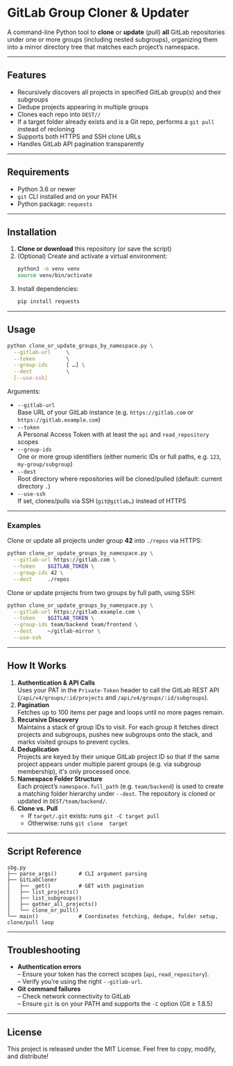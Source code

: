 # GitLab Group Cloner & Updater

A command-line Python tool to **clone** or **update** (_pull_) **all** GitLab repositories under one or more groups (including nested subgroups), organizing them into a mirror directory tree that matches each project’s namespace.

---

## Features

- Recursively discovers all projects in specified GitLab group(s) and their subgroups
- Dedupe projects appearing in multiple groups
- Clones each repo into `DEST//`
- If a target folder already exists and is a Git repo, performs a `git pull` instead of recloning
- Supports both HTTPS and SSH clone URLs
- Handles GitLab API pagination transparently

---

## Requirements

- Python 3.6 or newer
- `git` CLI installed and on your PATH
- Python package: `requests`

---

## Installation

1. **Clone or download** this repository (or save the script)
2. (Optional) Create and activate a virtual environment:
   ```bash
   python3 -m venv venv
   source venv/bin/activate
   ```
3. Install dependencies:
   ```bash
   pip install requests
   ```

---

## Usage

```bash
python clone_or_update_groups_by_namespace.py \
  --gitlab-url     \
  --token          \
  --group-ids      [ …] \
  --dest           \
  [--use-ssh]
```

Arguments:

- `--gitlab-url`  
  Base URL of your GitLab instance (e.g. `https://gitlab.com` or `https://gitlab.example.com`)
- `--token`  
  A Personal Access Token with at least the `api` and `read_repository` scopes
- `--group-ids`  
  One or more group identifiers (either numeric IDs or full paths, e.g. `123`, `my-group/subgroup`)
- `--dest`  
  Root directory where repositories will be cloned/pulled (default: current directory `.`)
- `--use-ssh`  
  If set, clones/pulls via SSH (`git@gitlab…`) instead of HTTPS

---

### Examples

Clone or update all projects under group **42** into `./repos` via HTTPS:

```bash
python clone_or_update_groups_by_namespace.py \
  --gitlab-url https://gitlab.com \
  --token    $GITLAB_TOKEN \
  --group-ids 42 \
  --dest     ./repos
```

Clone or update projects from two groups by full path, using SSH:

```bash
python clone_or_update_groups_by_namespace.py \
  --gitlab-url https://gitlab.example.com \
  --token    $GITLAB_TOKEN \
  --group-ids team/backend team/frontend \
  --dest     ~/gitlab-mirror \
  --use-ssh
```

---

## How It Works

1. **Authentication & API Calls**  
   Uses your PAT in the `Private-Token` header to call the GitLab REST API (`/api/v4/groups/:id/projects` and `/api/v4/groups/:id/subgroups`).
2. **Pagination**  
   Fetches up to 100 items per page and loops until no more pages remain.
3. **Recursive Discovery**  
   Maintains a stack of group IDs to visit. For each group it fetches direct projects and subgroups, pushes new subgroups onto the stack, and marks visited groups to prevent cycles.
4. **Deduplication**  
   Projects are keyed by their unique GitLab project ID so that if the same project appears under multiple parent groups (e.g. via subgroup membership), it's only processed once.
5. **Namespace Folder Structure**  
   Each project’s `namespace.full_path` (e.g. `team/backend`) is used to create a matching folder hierarchy under `--dest`. The repository is cloned or updated in `DEST/team/backend/`.
6. **Clone vs. Pull**
   - If `target/.git` exists: runs `git -C target pull`
   - Otherwise: runs `git clone  target`

---

## Script Reference

```text
sbg.py
├── parse_args()       # CLI argument parsing
├── GitLabCloner
│   ├── _get()         # GET with pagination
│   ├── list_projects()
│   ├── list_subgroups()
│   ├── gather_all_projects()
│   └── clone_or_pull()
└── main()             # Coordinates fetching, dedupe, folder setup, clone/pull loop
```

---

## Troubleshooting

- **Authentication errors**  
  – Ensure your token has the correct scopes (`api`, `read_repository`).  
  – Verify you’re using the right `--gitlab-url`.
- **Git command failures**  
  – Check network connectivity to GitLab  
  – Ensure `git` is on your PATH and supports the `-C` option (Git ≥ 1.8.5)

---

## License

This project is released under the MIT License. Feel free to copy, modify, and distribute!
